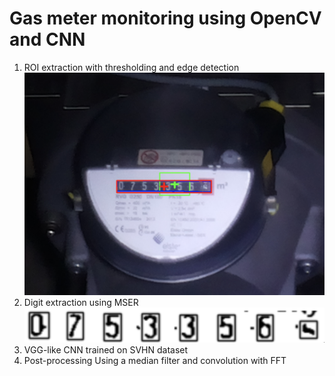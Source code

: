 # Gas meter monitoring using OpenCV and CNN

1. ROI extraction with thresholding and edge detection
	![ROI extraction](/doc/roi.png)
1. Digit extraction using MSER 
	![Digit extraction](/doc/digits.png)
1. VGG-like CNN trained on SVHN dataset
1. Post-processing
	Using a median filter and convolution with FFT